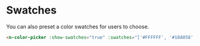 # Swatches

You can also preset a color swatches for users to choose.

```html
<n-color-picker :show-swatches="true" :swatches="['#FFFFFF', '#18A058', '#2080F0', '#F0A020', '#D03050']" />
```

